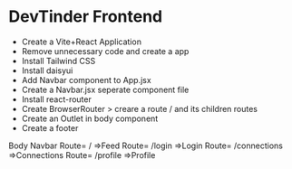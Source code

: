 # DevTinder Frontend

- Create a Vite+React Application
- Remove unnecessary code and create a app
- Install Tailwind CSS
- Install daisyui
- Add Navbar component to App.jsx
- Create a Navbar.jsx seperate component file
- Install react-router
- Create BrowserRouter > creare a route / and its children routes
- Create an Outlet in body component
- Create a footer





Body 
    Navbar
    Route= / =>Feed
    Route= /login =>Login
    Route= /connections =>Connections
    Route= /profile =>Profile